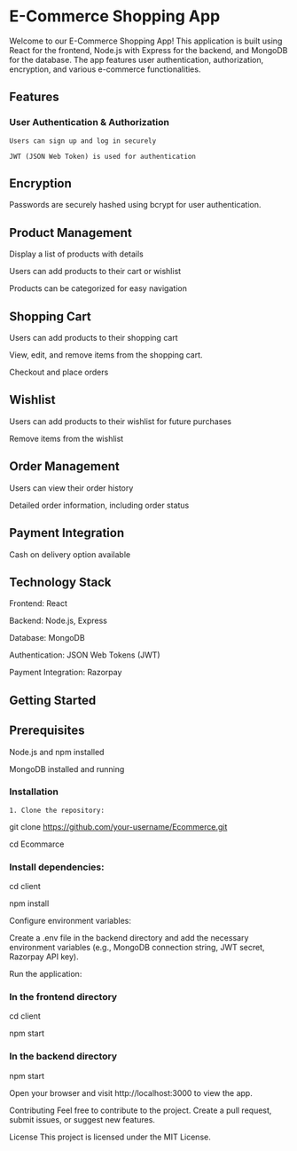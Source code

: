 # E-Commerce Shopping App

  Welcome to our E-Commerce Shopping App! This application is built using React for the frontend, Node.js with Express for the backend, and MongoDB for the database. The app features user authentication, authorization, encryption, and various e-commerce functionalities.
 
 ## Features
 
  ### User Authentication & Authorization
  
    Users can sign up and log in securely
  
    JWT (JSON Web Token) is used for authentication
  
    
  
 ## Encryption
 
  Passwords are securely hashed using bcrypt for user authentication.
  
## Product Management

  Display a list of products with details
  
 Users can add products to their cart or wishlist
 
 Products can be categorized for easy navigation
 
## Shopping Cart

  Users can add products to their shopping cart
  
 View, edit, and remove items from the shopping cart.
 
 Checkout and place orders
 
## Wishlist

  Users can add products to their wishlist for future purchases
  
  Remove items from the wishlist
  
## Order Management

  Users can view their order history
  
  Detailed order information, including order status
  
## Payment Integration

 Cash on delivery option available
 
 
 
## Technology Stack

 Frontend: React
 
 Backend: Node.js, Express
 
 Database: MongoDB
 
 Authentication: JSON Web Tokens (JWT)
 
 Payment Integration: Razorpay
 
## Getting Started

 ## Prerequisites
 
  Node.js and npm installed
  
  MongoDB installed and running

  ### Installation

    1. Clone the repository:


git clone https://github.com/your-username/Ecommerce.git

cd Ecommarce

### Install dependencies:


cd client

npm install




Configure environment variables:

Create a .env file in the backend directory and add the necessary environment variables (e.g., MongoDB connection string, JWT secret, Razorpay API key).

Run the application:


### In the frontend directory

cd client

npm start

### In the backend directory

npm start

Open your browser and visit http://localhost:3000 to view the app.

Contributing
Feel free to contribute to the project. Create a pull request, submit issues, or suggest new features.

License
This project is licensed under the MIT License.
    
